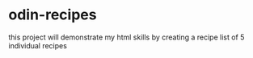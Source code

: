 # odin-recipes
this project will demonstrate my html skills 
by creating a recipe list of 5 individual recipes

